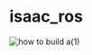# isaac_ros

![how to build a(1)](https://github.com/kabilan2003/isaac_ros/assets/109456728/34b5dc40-cf9b-458f-8679-f0aff661bc23)
